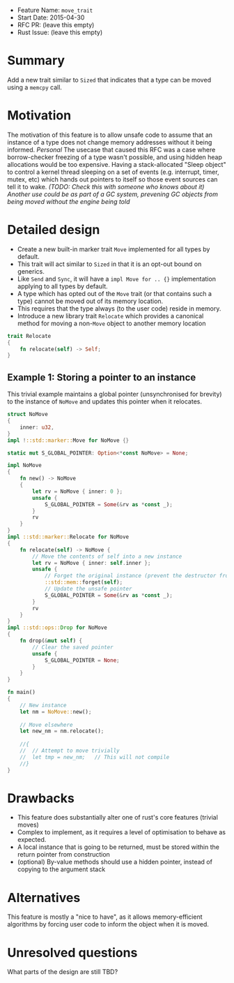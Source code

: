 - Feature Name: `move_trait`
- Start Date: 2015-04-30
- RFC PR: (leave this empty)
- Rust Issue: (leave this empty)

# Summary

Add a new trait similar to `Sized` that indicates that a type can be moved using a `memcpy` call.

# Motivation

The motivation of this feature is to allow unsafe code to assume that an instance of a type does not change memory addresses without it being informed.
_Personal_ The usecase that caused this RFC was a case where borrow-checker freezing of a type wasn't possible, and using hidden heap allocations would be too expensive. Having a stack-allocated "Sleep object" to control a kernel thread sleeping on a set of events (e.g. interrupt, timer, mutex, etc) which hands out pointers to itself so those event sources can tell it to wake.
_(TODO: Check this with someone who knows about it) Another use could be as part of a GC system, prevening GC objects from being moved without the engine being told_

# Detailed design

* Create a new built-in marker trait `Move` implemented for all types by default.
 * This trait will act similar to `Sized` in that it is an opt-out bound on generics.
 * Like `Send` and `Sync`, it will have a `impl Move for .. {}` implementation applying to all types by default.
* A type which has opted out of the `Move` trait (or that contains such a type) cannot be moved out of its memory location.
 * This requires that the type always (to the user code) reside in memory.
* Introduce a new library trait `Relocate` which provides a canonical method for moving a non-`Move` object to another memory location
```rust
trait Relocate
{
	fn relocate(self) -> Self;
}
```

## Example 1: Storing a pointer to an instance

This trivial example maintains a global pointer (unsynchronised for brevity) to the instance of `NoMove` and updates this pointer when it relocates.

```rust
struct NoMove
{
	inner: u32,
}
impl !::std::marker::Move for NoMove {}

static mut S_GLOBAL_POINTER: Option<*const NoMove> = None;

impl NoMove
{
	fn new() -> NoMove
	{
		let rv = NoMove { inner: 0 };
		unsafe {
			S_GLOBAL_POINTER = Some(&rv as *const _);
		}
		rv
	}
}
impl ::std::marker::Relocate for NoMove
{
	fn relocate(self) -> NoMove {
		// Move the contents of self into a new instance
		let rv = NoMove { inner: self.inner };
		unsafe {
			// Forget the original instance (prevent the destructor from running)
			::std::mem::forget(self);
			// Update the unsafe pointer
			S_GLOBAL_POINTER = Some(&rv as *const _);
		}
		rv
	}
}
impl ::std::ops::Drop for NoMove
{
	fn drop(&mut self) {
		// Clear the saved pointer
		unsafe {
			S_GLOBAL_POINTER = None;
		}
	}
}

fn main()
{
	// New instance
	let nm = NoMove::new();
	
	// Move elsewhere
	let new_nm = nm.relocate();
	
	//{
	//	// Attempt to move trivially
	//	let tmp = new_nm;	// This will not compile
	//}
}
```

# Drawbacks

* This feature does substantially alter one of rust's core features (trivial moves)
* Complex to implement, as it requires a level of optimisation to behave as expected.
 * A local instance that is going to be returned, must be stored within the return pointer from construction
 * (optional) By-value methods should use a hidden pointer, instead of copying to the argument stack

# Alternatives

This feature is mostly a "nice to have", as it allows memory-efficient algorithms by forcing user code to inform the object when it is moved.

# Unresolved questions

What parts of the design are still TBD?

